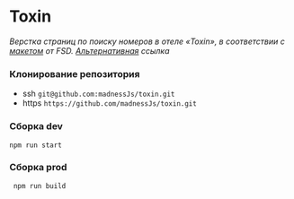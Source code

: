 # Toxin

*Верстка страниц по поиску номеров в отеле «Toxin», в соответствии с [макетом](https://www.figma.com/file/MumYcKVk9RkKZEG6dR5E3A/FSD-frontend-education-program.-The-2nd-task?node-id=0%3A1) от FSD. [Альтернативная](https://www.figma.com/file/xorjGw6bbI9mK7fZAMebJu/FSD-frontend-education-program.-The-2nd-task-Copy?node-id=0%3A1) ссылка*

### Клонирование репозитория
* ssh ```git@github.com:madnessJs/toxin.git```
* https ```https://github.com/madnessJs/toxin.git```

### Сборка dev
```npm run start```

### Сборка prod
``` npm run build```

